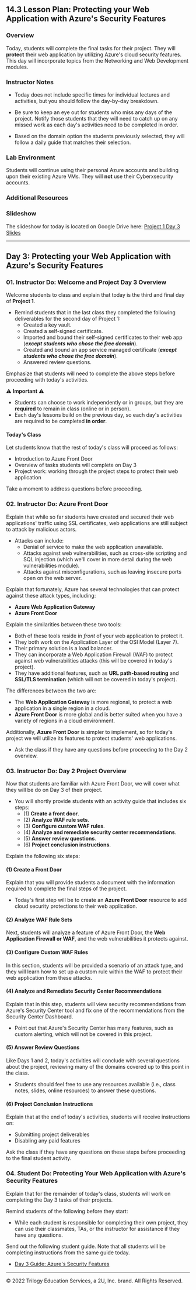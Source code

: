 ## 14.3 Lesson Plan: Protecting your Web Application with Azure's Security Features

### Overview

Today, students will complete the final tasks for their project. They will **protect** their web application by utilizing Azure's cloud security features. This day will incorporate topics from the Networking and Web Development modules.


### Instructor Notes

- Today does not include specific times for individual lectures and activities, but you should follow the day-by-day breakdown.

- Be sure to keep an eye out for students who miss any days of the project. Notify those students that they will need to catch up on any missed work as each day's activities need to be completed in order.

- Based on the domain option the students previously selected, they will follow a daily guide that matches their selection.


### Lab Environment

Students will continue using their personal Azure accounts and building upon their existing Azure VMs. They will **not** use their Cyberxsecurity accounts.

### Additional Resources



### Slideshow


The slideshow for today is located on Google Drive here: [Project 1 Day 3 Slides](https://docs.google.com/presentation/d/16oMZPbxJiPygsFXrAqiOeCBN3QohfwsJHKT2n1vnD3I/edit)


---

## Day 3: Protecting your Web Application with Azure's Security Features


### 01. Instructor Do: Welcome and Project Day 3 Overview  

Welcome students to class and explain that today is the third and final day of **Project 1**.

  - Remind students that in the last class they completed the following deliverables for the second day of Project 1:
    - Created a key vault.
    - Created a self-signed certificate.
    - Imported and bound their self-signed certificates to their web app (***except students who chose the free domain***).
    - Created and bound an app service managed certificate (***except students who chose the free domain***).
    - Answered review questions.

Emphasize that students will need to complete the above steps before proceeding with today's activities.  

   
⚠️ **Important** ⚠️
   
   - Students can choose to work independently or in groups, but they are **required** to remain in class (online or in person).
   - Each day's lessons build on the previous day, so each day's activities are required to be completed **in order**.


#### Today's Class

Let students know that the rest of today's class will proceed as follows:

- Introduction to Azure Front Door
- Overview of tasks students will complete on Day 3
- Project work: working through the project steps to protect their web application

Take a moment to address questions before proceeding.

### 02. Instructor Do: Azure Front Door

Explain that while so far students have created and secured their web applications' traffic using SSL certificates, web applications are still subject to attack by malicious actors.
- Attacks can include:
  - Denial of service to make the web application unavailable.
  - Attacks against web vulnerabilities, such as cross-site scripting and SQL injection (which we'll cover in more detail during the web vulnerabilities module).
  - Attacks against misconfigurations, such as leaving insecure ports open on the web server.

Explain that fortunately, Azure has several technologies that can protect against these attack types, including: 
  - **Azure Web Application Gateway**
  - **Azure Front Door**

Explain the similarities between these two tools:
  - Both of these tools reside in *front* of your web application to protect it.
  - They both work on the Application Layer of the OSI Model (Layer 7).
  - Their primary solution is a load balancer.
  - They can incorporate a Web Application Firewall (WAF) to protect against web vulnerabilities attacks (this will be covered in today's project).
  - They have additional features, such as **URL path-based routing** and **SSL/TLS termination** (which will not be covered in today's project).

The differences between the two are:
  - The **Web Application Gateway** is more regional, to protect a web application in a single region in a cloud.
  - **Azure Front Door** is more global and is better suited when you have a variety of regions in a cloud environment.
   
Additionally, **Azure Front Door** is simpler to implement, so for today's project we will utilize its features to protect students' web applications.
 

 - Ask the class if they have any questions before proceeding to the Day 2 overview.
  

### 03. Instructor Do: Day 2 Project Overview

Now that students are familiar with Azure Front Door, we will cover what they will be do on Day 3 of their project. 
- You will shortly provide students with an activity guide that includes six steps:
  - (1) **Create a front door**. 
  - (2) **Analyze WAF rule sets**.
  - (3) **Configure custom WAF rules**.
  - (4) **Analyze and remediate security center recommendations**.
  - (5) **Answer review questions**.
  - (6) **Project conclusion instructions**.

Explain the following six steps:

####  (1) Create a Front Door

Explain that you will provide students a document with the information required to complete the final steps of the project.
 - Today's first step will be to create an **Azure Front Door** resource to add cloud security protections to their web application.


####  (2) Analyze WAF Rule Sets

Next, students will analyze a feature of Azure Front Door, the **Web Application Firewall or WAF**, and the web vulnerabilities it protects against.

  
####  (3) Configure Custom WAF Rules

In this section, students will be provided a scenario of an attack type, and they will learn how to set up a custom rule within the WAF to protect their web application from these attacks.

####  (4) Analyze and Remediate Security Center Recommendations

Explain that in this step, students will view security recommendations from Azure's Security Center tool and fix one of the recommendations from the Security Center Dashboard.
- Point out that Azure's Security Center has many features, such as custom alerting, which will not be covered in this project.

####  (5) Answer Review Questions

Like Days 1 and 2, today's activities will conclude with several questions about the project, reviewing many of the domains covered up to this point in the class.

- Students should feel free to use any resources available (i.e., class notes, slides, online resources) to answer these questions.


####  (6) Project Conclusion Instructions

Explain that at the end of today's activities, students will receive instructions on:
- Submitting project deliverables
- Disabling any paid features

Ask the class if they have any questions on these steps before proceeding to the final student activity.

### 04. Student Do: **Protecting** Your Web Application with Azure's Security Features

Explain that for the remainder of today's class, students will work on completing the Day 3 tasks of their projects.

Remind students of the following before they start:
  - While each student is responsible for completing their own project, they can use their classmates, TAs, or the instructor for assistance if they have any questions.
  

Send out the following student guide. Note that all students will be completing instructions from the same guide today. 
- [Day 3 Guide: Azure's Security Features](Activities/Day3_azure_security_features.md)




---

© 2022 Trilogy Education Services, a 2U, Inc. brand. All Rights Reserved.  
